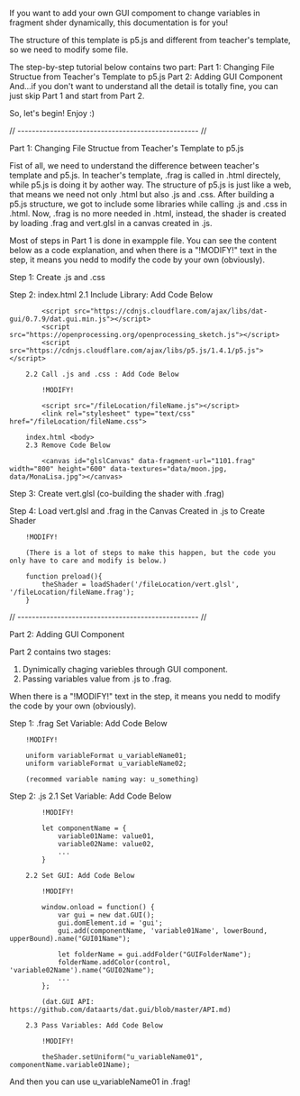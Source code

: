 If you want to add your own GUI compoment to change variables in fragment shder dynamically, this documentation is for you!

The structure of this template is p5.js and different from teacher's template, so we need to modify some file.

The step-by-step tutorial below contains two part:
Part 1: Changing File Structue from Teacher's Template to p5.js
Part 2: Adding GUI Component
And...if you don't want to understand all the detail is totally fine, you can just skip Part 1 and start from Part 2.

So, let's begin! Enjoy :)

// -------------------------------------------------- //

Part 1: Changing File Structue from Teacher's Template to p5.js

Fist of all, we need to understand the difference between teacher's template and p5.js.
In teacher's template, .frag is called in .html directely, while p5.js is doing it by aother way.
The structure of p5.js is just like a web, that means we need not only .html but also .js and .css.
After building a p5.js structure, we got to include some libraries while calling .js and .css in .html.
Now, .frag is no more needed in .html, instead, the shader is created by loading .frag and vert.glsl in a canvas created in .js.

Most of steps in Part 1 is done in exampple file.
You can see the content below as a code explanation, and when there is a "!MODIFY!" text in the step, it means you nedd to modify the code by your own (obviously).

Step 1: Create .js and .css

Step 2: index.html <head>
        2.1 Include Library: Add Code Below

            <script src="https://cdnjs.cloudflare.com/ajax/libs/dat-gui/0.7.9/dat.gui.min.js"></script>
            <script src="https://openprocessing.org/openprocessing_sketch.js"></script>
            <script src="https://cdnjs.cloudflare.com/ajax/libs/p5.js/1.4.1/p5.js"></script>

        2.2 Call .js and .css : Add Code Below

            !MODIFY!

            <script src="/fileLocation/fileName.js"></script>
	        <link rel="stylesheet" type="text/css" href="/fileLocation/fileName.css">
        
        index.html <body>
        2.3 Remove Code Below

            <canvas id="glslCanvas" data-fragment-url="1101.frag" width="800" height="600" data-textures="data/moon.jpg, data/MonaLisa.jpg"></canvas>

Step 3: Create vert.glsl (co-building the shader with .frag)

Step 4: Load vert.glsl and .frag in the Canvas Created in .js to Create Shader

        !MODIFY!

        (There is a lot of steps to make this happen, but the code you only have to care and modify is below.)

        function preload(){
	        theShader = loadShader('/fileLocation/vert.glsl', '/fileLocation/fileName.frag');
        }

// -------------------------------------------------- //

Part 2: Adding GUI Component

Part 2 contains two stages:
1. Dynimically chaging variebles through GUI component.
2. Passing variables value from .js to .frag.

When there is a "!MODIFY!" text in the step, it means you nedd to modify the code by your own (obviously).

Step 1: .frag
        Set Variable: Add Code Below

        !MODIFY!

        uniform variableFormat u_variableName01;
        uniform variableFormat u_variableName02;

        (recommed variable naming way: u_something)

Step 2: .js
        2.1 Set Variable: Add Code Below

            !MODIFY!

            let componentName = {
                variable01Name: value01,
                variable02Name: value02,
                ...
            }

        2.2 Set GUI: Add Code Below

            !MODIFY!

            window.onload = function() {
                var gui = new dat.GUI();
                gui.domElement.id = 'gui';
                gui.add(componentName, 'variable01Name', lowerBound, upperBound).name("GUI01Name");

                let folderName = gui.addFolder("GUIFolderName");
                folderName.addColor(control, 'variable02Name').name("GUI02Name");
                ...
            };

            (dat.GUI API: https://github.com/dataarts/dat.gui/blob/master/API.md)

        2.3 Pass Variables: Add Code Below

            !MODIFY!

            theShader.setUniform("u_variableName01", componentName.variable01Name);

And then you can use u_variableName01 in .frag!
